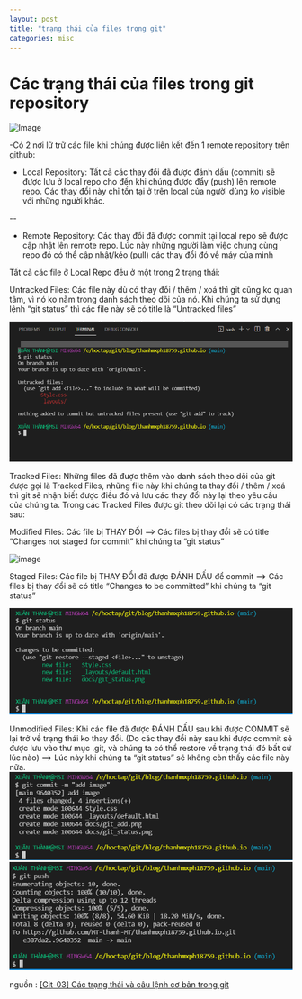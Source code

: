 ```yaml
---
layout: post
title: "trạng thái của files trong git"
categories: misc
---
```


#                                  Các trạng thái của files trong git repository
![Image](https://i2.wp.com/hoangvancong.com/wp-content/uploads/2020/05/hoangvancong_trangthai_git.jpg?resize=633%2C232&ssl=1)

-Có 2 nơi lữ trữ các file khi chúng được liên kết đến 1 remote repository trên github:
- Local Repository: Tất cả các thay đổi đã được đánh dấu (commit) sẽ được lưu ở local repo cho đến khi chúng được đẩy (push) lên remote repo. Các thay đổi này chỉ tồn tại ở trên local của người dùng ko visible với những người khác.




--

- Remote Repository: Các thay đổi đã được commit tại local repo sẽ được cập nhật lên remote repo. Lúc này những người làm việc chung cùng repo đó có thể cập nhật/kéo (pull) các thay đổi đó về máy của mình



Tất cả các file ở Local Repo đều ở một trong 2 trạng thái:

Untracked Files: Các file này dù có thay đổi / thêm / xoá thì git cũng ko quan tâm, vì nó ko nằm trong danh sách theo dõi của nó.
Khi chúng ta sử dụng lệnh “git status” thì các file này sẽ có title là “Untracked files”

![Image](git_status.png)


Tracked Files: Những files đã được thêm vào danh sách theo dõi của git được gọi là Tracked Files, những file này khi chúng ta thay đổi / thêm / xoá thì git sẽ nhận biết được điều đó và lưu các thay đổi này lại theo yêu cầu của chúng ta.
Trong các Tracked Files được git theo dõi lại có các trạng thái sau:

Modified Files: Các file bị THAY ĐỔI
==> Các files bị thay đổi sẽ có title “Changes not staged for commit” khi chúng ta “git status”

![image](https://i0.wp.com/hoangvancong.com/wp-content/uploads/2020/05/hoangvancong_git_modified_file.jpg?resize=600%2C85&ssl=1)


Staged Files: Các file bị THAY ĐỔI đã được ĐÁNH DẤU để commit
==> Các files bị thay đổi sẽ có title “Changes to be committed” khi chúng ta “git status”

![Image](git_add.png)


Unmodified Files: Khi các file đã được ĐÁNH DẤU sau khi được COMMIT sẽ lại trở về trạng thái ko thay đổi.
(Do các thay đổi này sau khi được commit sẽ được lưu vào thư mục .git, và chúng ta có thể restore về trạng thái đó bất cứ lúc nào)
==> Lúc này khi chúng ta “git status” sẽ không còn thấy các file này nữa.
![Image](git_commit.png)
![Image](git_push.png)






nguồn : [[Git-03] Các trạng thái và câu lệnh cơ bản trong git](http://hoangvancong.com/2020/05/01/git-03-cac-trang-thai-va-cau-lenh-co-ban-trong-git/)

